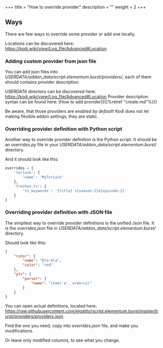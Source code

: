 +++
title = "How to override provider"
description = ""
weight = 2
+++

<!--more-->

## Ways

There are few ways to override some provider or add one locally.

Locations can be discovered here: https://kodi.wiki/view/Log_file/Advanced#Location

### Adding custom provider from json file

You can add json files into *USERDATA/addon_data/script.elementum.burst/providers/*, each of them should contains provider description.

*USERDATA* directory can be discovered here: https://kodi.wiki/view/Log_file/Advanced#Location
Provider description syntax can be found here: [How to add provider]({{%relref "create.md"%}})

Be aware, that those providers are _enabled by default_! Kodi does not let making flexible addon settings, they are static.

### Overriding provider definition with Python script

Another way to override provider definition is the Python script.
It should be an _overrides.py_ file in your *USERDATA/addon_data/script.elementum.burst/* directory.

And it should look like this:
```python
overrides = {
    'torlock': {
        'name': 'MyTorLock'
    },
    'freshon.tv': {
        'tv_keywords': '{title} s{season:2}e{episode:2}'
    }
}
```

### Overriding provider definition with JSON file

The simpliest way to override provider definitions is the unified Json file.
It is the _overrides.json_ file in *USERDATA/addon_data/script.elementum.burst/* directory.

Should look like this:
```json
{
    "rutor": {
        "name": "Bla-bla",
        "color": "red"
    },
    "yts": {
        "parser": {
            "name": "item('a', order=2)"
        }
    }
}
```

You can open actual definitions, located here: https://raw.githubusercontent.com/elgatito/script.elementum.burst/master/burst/providers/providers.json

Find the one you need, copy into _overrides.json_ file, and make you modifications. 

Or leave only modified columns, to see what you change.

